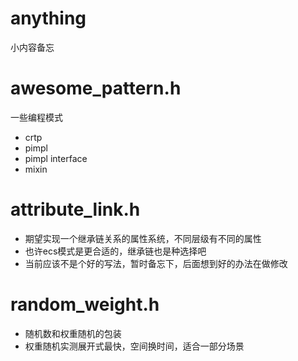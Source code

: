 # anything
小内容备忘

# awesome_pattern.h
一些编程模式
- crtp
- pimpl
- pimpl interface
- mixin

# attribute_link.h
- 期望实现一个继承链关系的属性系统，不同层级有不同的属性
- 也许ecs模式是更合适的，继承链也是种选择吧
- 当前应该不是个好的写法，暂时备忘下，后面想到好的办法在做修改

# random_weight.h
- 随机数和权重随机的包装
- 权重随机实测展开式最快，空间换时间，适合一部分场景
